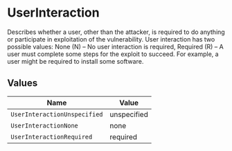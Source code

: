 # UserInteraction

Describes whether a user, other than the attacker, is required to do anything or participate in exploitation of the vulnerability. User interaction has two possible values: None (N) – No user interaction is required, Required (R) – A user must complete some steps for the exploit to succeed. For example, a user might be required to install some software.


## Values

| Name                         | Value                        |
| ---------------------------- | ---------------------------- |
| `UserInteractionUnspecified` | unspecified                  |
| `UserInteractionNone`        | none                         |
| `UserInteractionRequired`    | required                     |